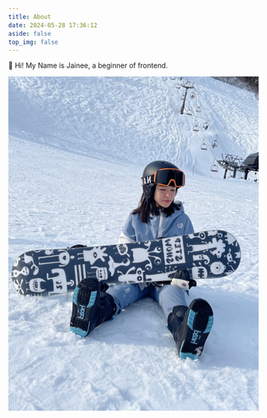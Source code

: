 ```yaml
---
title: About
date: 2024-05-28 17:36:12
aside: false
top_img: false
---
```


 👋 Hi! My Name is Jainee, a beginner of frontend.

![Jainee](2024-Camp-Hexo/../Images/Jainee_Blog.jpg)